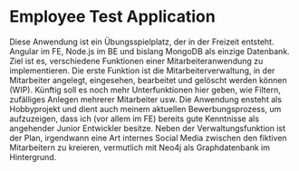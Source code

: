# Employee Test Application

Diese Anwendung ist ein Übungsspielplatz, der in der Freizeit entsteht. Angular im FE, Node.js im BE und bislang MongoDB als einzige Datenbank. Ziel ist es, verschiedene Funktionen einer Mitarbeiteranwendung zu implementieren. Die erste Funktion ist die Mitarbeiterverwaltung, in der Mitarbeiter angelegt, eingesehen, bearbeitet und gelöscht werden können (WIP). Künftig soll es noch mehr Unterfunktionen hier geben, wie Filtern, zufälliges Anlegen mehrerer Mitarbeiter usw. Die Anwendung ensteht als Hobbyprojekt und dient
auch meinem aktuellen Bewerbungsprozess, um aufzuzeigen, dass ich (vor allem im FE) bereits gute Kenntnisse als angehender Junior Entwickler besitze. Neben der Verwaltungsfunktion ist der Plan, irgendwann eine Art internes Social Media zwischen den fiktiven Mitarbeitern zu kreieren, vermutlich mit Neo4j als Graphdatenbank im Hintergrund.
